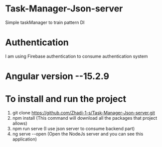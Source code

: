 # Task-Manager-Json-server
Simple taskManager to train pattern DI

# Authentication 
I am using Firebase authentication to consume authentication system

# Angular version --15.2.9

# To install and run the project
1. git clone https://github.com/Zhadi-1-s/Task-Manager-Json-server.git 
2. npm install (This command will download all the packages that project allows)
3. npm run serve (I use json server to consume backend part)
4. ng serve --open (Open the NodeJs server and you can see this application)

